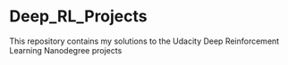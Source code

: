 # Deep_RL_Projects
This repository contains my solutions to the Udacity Deep Reinforcement Learning Nanodegree projects
